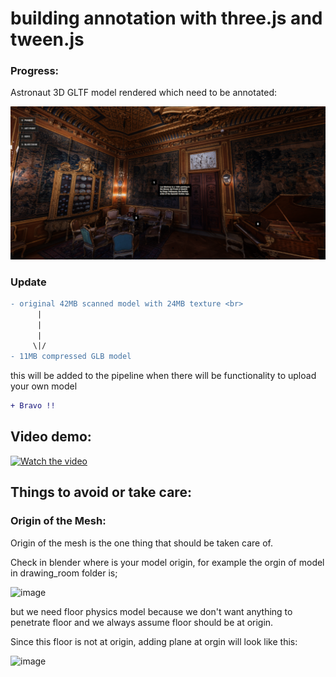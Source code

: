 # building annotation with three.js and tween.js

### Progress:

Astronaut 3D GLTF model rendered which need to be annotated: 

![Screenshot](screenshots/roman.png)

### Update
```diff
- original 42MB scanned model with 24MB texture <br>
      |
      |  
      |
     \|/ 
- 11MB compressed GLB model
```

this will be added to the pipeline when there will be functionality to upload your own model
```diff
+ Bravo !! 
```

## Video demo:

[![Watch the video](https://img.youtube.com/vi/44MaoyOK18k/default.jpg)](https://www.youtube.com/watch?v=44MaoyOK18k&ab_channel=PravinPoudel)


## Things to avoid or take care:

### Origin of the Mesh:

Origin of the mesh is the one thing that should be taken care of.

Check in blender where is your model origin, for example the orgin of model in drawing_room folder is;

![image](https://user-images.githubusercontent.com/11494733/201652148-4eb4364a-eba5-4a4f-9a99-5104973b4832.png)

but we need floor physics model because we don't want anything to penetrate floor and we always assume floor should be at origin.

Since this floor is not at origin, adding plane at orgin will look like this:

![image](https://user-images.githubusercontent.com/11494733/201652912-418ce406-4e9c-44d6-9e26-ecd4286ad16e.png)


